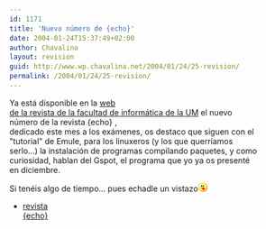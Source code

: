 ```yaml
---
id: 1171
title: 'Nuevo número de {echo}'
date: 2004-01-24T15:37:49+02:00
author: Chavalina
layout: revision
guid: http://www.wp.chavalina.net/2004/01/24/25-revision/
permalink: /2004/01/24/25-revision/
---
```

Ya está disponible en la <a href="http://dafi.dif.um.es/revista/" target="_blank">web<br /> de la revista de la facultad de informática de la UM</a> el nuevo  
número de la revista {echo} [](http://dafi.dif.um.es/revista/archivos/numero012/numero012.pdf),  
dedicado este mes a los exámenes, os destaco que siguen con el  
"tutorial" de Emule, para los linuxeros (y los que querríamos  
serlo…) la instalación de programas compilando paquetes, y como  
curiosidad, hablan del Gspot, el programa que yo ya os presenté  
en diciembre.

Si tenéis algo de tiempo… pues echadle un vistazo![lengua](/imagenes/emoticonos/lengua.gif) 

  * [revista  
    {echo}](http://dafi.dif.um.es/revista/archivos/numero012/numero012.pdf)